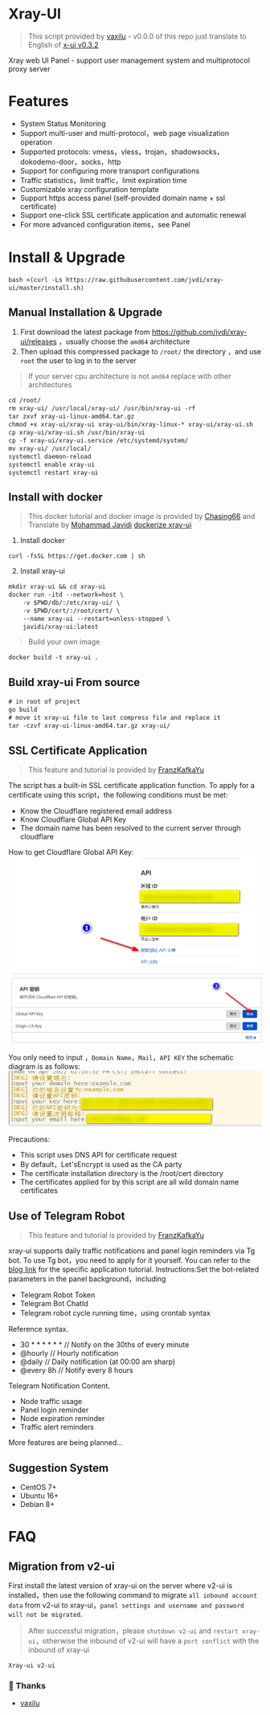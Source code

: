 # Xray-UI

> This script provided by [vaxilu](https://github.com/vaxilu) - v0.0.0 of this repo just translate to English of [x-ui v0.3.2](https://github.com/vaxilu/x-ui)

Xray web UI Panel - support user management system and multiprotocol proxy server

# Features

- System Status Monitoring
- Support multi-user and multi-protocol，web page visualization operation
- Supported protocols: vmess，vless，trojan，shadowsocks，dokodemo-door，socks，http
- Support for configuring more transport configurations
- Traffic statistics，limit traffic，limit expiration time
- Customizable xray configuration template
- Support https access panel (self-provided domain name + ssl certificate)
- Support one-click SSL certificate application and automatic renewal
- For more advanced configuration items，see Panel

# Install & Upgrade

```
bash <(curl -Ls https://raw.githubusercontent.com/jvdi/xray-ui/master/install.sh)
```

## Manual Installation & Upgrade

1. First download the latest package from https://github.com/jvdi/xray-ui/releases ，usually choose the `amd64` architecture
2. Then upload this compressed package to `/root/` the directory ，and use `root` the user to log in to the server

> If your server cpu architecture is not `amd64` replace with other architectures

```
cd /root/
rm xray-ui/ /usr/local/xray-ui/ /usr/bin/xray-ui -rf
tar zxvf xray-ui-linux-amd64.tar.gz
chmod +x xray-ui/xray-ui xray-ui/bin/xray-linux-* xray-ui/xray-ui.sh
cp xray-ui/xray-ui.sh /usr/bin/xray-ui
cp -f xray-ui/xray-ui.service /etc/systemd/system/
mv xray-ui/ /usr/local/
systemctl daemon-reload
systemctl enable xray-ui
systemctl restart xray-ui
```

## Install with docker

> This docker tutorial and docker image is provided by [Chasing66](https://github.com/Chasing66) and Translate by [Mohammad Javidi](https://github.com/jvdi)
> [dockerize xray-ui](https://github.com/jvdi/xray-ui-docker)

1. Install docker

```shell
curl -fsSL https://get.docker.com | sh
```

2. Install xray-ui

```shell
mkdir xray-ui && cd xray-ui
docker run -itd --network=host \
    -v $PWD/db/:/etc/xray-ui/ \
    -v $PWD/cert/:/root/cert/ \
    --name xray-ui --restart=unless-stopped \
    javidi/xray-ui:latest
```

> Build your own image

```shell
docker build -t xray-ui .
```

## Build xray-ui From source
```
# in root of project
go build
# move it xray-ui file to last compress file and replace it
tar -czvf xray-ui-linux-amd64.tar.gz xray-ui/
```

## SSL Certificate Application

> This feature and tutorial is provided by [FranzKafkaYu](https://github.com/FranzKafkaYu)

The script has a built-in SSL certificate application function. To apply for a certificate using this script，the following conditions must be met:

- Know the Cloudflare registered email address
- Know Cloudflare Global API Key
- The domain name has been resolved to the current server through cloudflare

How to get Cloudflare Global API Key:
    ![](media/bda84fbc2ede834deaba1c173a932223.png)
    ![](media/d13ffd6a73f938d1037d0708e31433bf.png)

You only need to input ，`Domain Name`，`Mail`，`API KEY` the schematic diagram is as follows:
        ![](media/2022-04-04_141259.png)

Precautions:

- This script uses DNS API for certificate request
- By default，Let'sEncrypt is used as the CA party
- The certificate installation directory is the /root/cert directory
- The certificates applied for by this script are all wild domain name certificates

## Use of Telegram Robot

> This feature and tutorial is provided by [FranzKafkaYu](https://github.com/FranzKafkaYu)

xray-ui supports daily traffic notifications and panel login reminders via Tg bot. To use Tg bot，you need to apply for it yourself. You can refer to the [blog link](https://coderfan.net/how-to-use-telegram-bot-to-alarm-you-when-someone-login-into-your-vps.html)
for the specific application tutorial. Instructions:Set the bot-related parameters in the panel background，including

- Telegram Robot Token
- Telegram Bot ChatId
- Telegram robot cycle running time，using crontab syntax  

Reference syntax.
- 30 * * * * * * // Notify on the 30ths of every minute
- @hourly // Hourly notification
- @daily // Daily notification (at 00:00 am sharp)
- @every 8h // Notify every 8 hours  

Telegram Notification Content.
- Node traffic usage
- Panel login reminder
- Node expiration reminder
- Traffic alert reminders  

More features are being planned...
## Suggestion System

- CentOS 7+
- Ubuntu 16+
- Debian 8+

# FAQ

## Migration from v2-ui

First install the latest version of xray-ui on the server where v2-ui is installed，then use the following command to migrate `all inbound account data` from v2-ui to xray-ui，`panel settings and username and password will not be migrated`.

> After successful migration，please `shutdown v2-ui` and `restart xray-ui`，otherwise the inbound of v2-ui will have a `port conflict` with the inbound of xray-ui

```
Xray-ui v2-ui
```

### 💞 Thanks
- [vaxilu](https://github.com/vaxilu)

